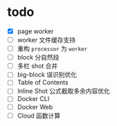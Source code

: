 # todo

- [x] page worker
- [ ] worker 文件缓存支持
- [ ] 重构 `processor` 为 `worker`
- [ ] block 分自然段
- [ ] 多栏 shot 合并
- [ ] big-block 误识别优化
- [ ] Table of Contents
- [ ] Inline Shot 公式截取多余内容优化
- [ ] Docker CLI
- [ ] Docker Web
- [ ] Cloud 函数计算
